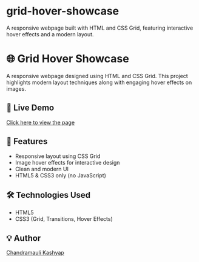 # grid-hover-showcase
A responsive webpage built with HTML and CSS Grid, featuring interactive hover effects and a modern layout.

# 🌐 Grid Hover Showcase

A responsive webpage designed using HTML and CSS Grid. This project highlights modern layout techniques along with engaging hover effects on images.

## 🔗 Live Demo
[Click here to view the page](https://chandramauli-kashyap.github.io/grid-hover-showcase/)  


## 📌 Features
- Responsive layout using CSS Grid
- Image hover effects for interactive design
- Clean and modern UI
- HTML5 & CSS3 only (no JavaScript)


## 🛠️ Technologies Used
- HTML5
- CSS3 (Grid, Transitions, Hover Effects)

## 💡 Author
[Chandramauli Kashyap](https://www.linkedin.com/in/chandramaulikashyap/)  

